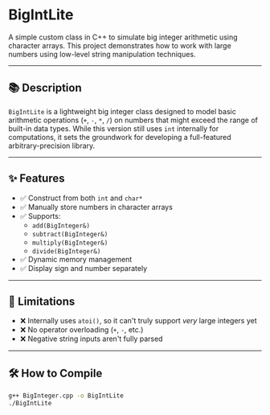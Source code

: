 # BigIntLite

A simple custom class in C++ to simulate big integer arithmetic using character arrays. This project demonstrates how to work with large numbers using low-level string manipulation techniques.

---

## 📚 Description

`BigIntLite` is a lightweight big integer class designed to model basic arithmetic operations (`+`, `-`, `*`, `/`) on numbers that might exceed the range of built-in data types. While this version still uses `int` internally for computations, it sets the groundwork for developing a full-featured arbitrary-precision library.

---

## ✨ Features

- ✅ Construct from both `int` and `char*`
- ✅ Manually store numbers in character arrays
- ✅ Supports:
  - `add(BigInteger&)`
  - `subtract(BigInteger&)`
  - `multiply(BigInteger&)`
  - `divide(BigInteger&)`
- ✅ Dynamic memory management
- ✅ Display sign and number separately

---

## 🚧 Limitations

- ❌ Internally uses `atoi()`, so it can't truly support *very* large integers yet
- ❌ No operator overloading (`+`, `-`, etc.)
- ❌ Negative string inputs aren't fully parsed

---

## 🛠️ How to Compile

```bash
g++ BigInteger.cpp -o BigIntLite
./BigIntLite
